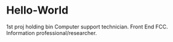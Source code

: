 # Hello-World
1st proj holding bin
Computer support technician.  Front End FCC. Information professional/researcher.
